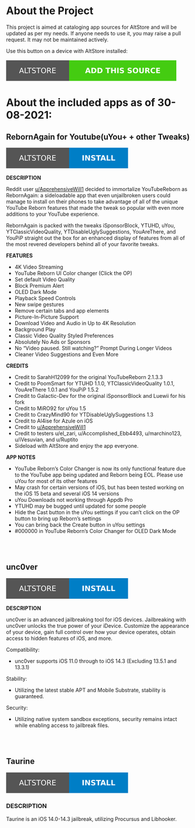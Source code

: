 # About the Project

This project is aimed at cataloging app sources for AltStore and will be updated as per my needs. If anyone needs to use it, you may raise a pull request. It may not be maintained actively.

Use this button on a device with AltStore installed:
<br>
<br>
<a href="altstore://source?URL=https://altcatalog.meghrathod.tech/apps.json">
    <img src="./AltStore-Add%20This%20Source-brightgreen.svg">
</a>

# About the included apps as of 30-08-2021:

## RebornAgain for Youtube(uYou+ + other Tweaks)

<a href="altstore://install?URL=https://github.com/meghrathod/AltCatalog/releases/download/v2.1/RebornAgain.2.1.ipa">
    <img src="./Altstore-Install.svg">
</a>

**DESCRIPTION**

Reddit user [u/ApprehensiveWill1](https://www.reddit.com/user/ApprehensiveWill1/) decided to immortalize YouTubeReborn as RebornAgain: a sideloadable app that even unjailbroken users could manage to install on their phones to take advantage of all of the unique YouTube Reborn features that made the tweak so popular with even more additions to your YouTube experience.

RebornAgain is packed with the tweaks iSponsorBlock, YTUHD, uYou, YTClassicVideoQuality, YTDisableUglySuggestions, YouAreThere, and YouPiP straight out the box for an enhanced display of features from all of the most revered developers behind all of your favorite tweaks.

**FEATURES**

- 4K Video Streaming
- YouTube Reborn UI Color changer (Click the OP)
- Set default Video Quality
- Block Premium Alert
- OLED Dark Mode
- Playback Speed Controls
- New swipe gestures
- Remove certain tabs and app elements
- Picture-In-Picture Support
- Download Video and Audio in Up to 4K Resolution
- Background Play
- Classic Video Quality Styled Preferences
- Absolutely No Ads or Sponsors
- No “Video paused. Still watching?” Prompt During Longer Videos
- Cleaner Video Suggestions and Even More
  
**CREDITS**

- Credit to SarahH12099 for the original YouTubeReborn 2.1.3.3
- Credit to PoomSmart for YTUHD 1.1.0, YTClassicVideoQuality 1.0.1, YouAreThere 1.0.1 and YouPiP 1.5.2
- Credit to Galactic-Dev for the original iSponsorBlock and Luewii for his fork
- Credit to MiRO92 for uYou 1.5
- Credit to CrazyMind90 for YTDisableUglySuggestions 1.3
- Credit to Al4ise for Azule on iOS
- Credit to [u/ApprehensiveWill1](https://www.reddit.com/user/ApprehensiveWill1/)
- Credit to testers u/el_zari, u/Accomplished_Ebb4493, u/marchino123, u/iVesuvian, and u/Ruptito
- Sideload with AltStore and enjoy the app everyone.

**APP NOTES**

- YouTube Reborn’s Color Changer is now its only functional feature due to the YouTube app being updated and Reborn being EOL. Please use uYou for most of its other features
- May crash for certain versions of iOS, but has been tested working on the iOS 15 beta and several iOS 14 versions
- uYou Downloads not working through Appdb Pro
- YTUHD may be bugged until updated for some people
- Hide the Cast button in the uYou settings if you can’t click on the OP button to bring up Reborn’s settings
- You can bring back the Create button in uYou settings
- #000000 in YouTube Reborn’s Color Changer for OLED Dark Mode

<br>
<br>

## unc0ver

<a href="altstore://install?URL=https://unc0ver.dev/downloads/6.2.0/15e18e455ca3971433261443a42355ee883a2092/unc0ver_Release_6.2.0.ipa">
    <img src="./Altstore-Install.svg">
</a>

**DESCRIPTION**

unc0ver is an advanced jailbreaking tool for iOS devices. Jailbreaking with unc0ver unlocks the true power of your iDevice. Customize the appearance of your device, gain full control over how your device operates, obtain access to hidden features of iOS, and more.

Compatibility:
* unc0ver supports iOS 11.0 through to iOS 14.3 (Excluding 13.5.1 and 13.3.1)

Stability:
* Utilizing the latest stable APT and Mobile Substrate, stability is guaranteed.

Security:
* Utilizing native system sandbox exceptions, security remains intact while enabling access to jailbreak files.

<br>
<br>

## Taurine

<a href="altstore://install?URL=https://unc0ver.dev/downloads/6.2.0/15e18e455ca3971433261443a42355ee883a2092/unc0ver_Release_6.2.0.ipa">
    <img src="./Altstore-Install.svg">
</a>

### DESCRIPTION
Taurine is an iOS 14.0-14.3 jailbreak, utilizing Procursus and Libhooker.
